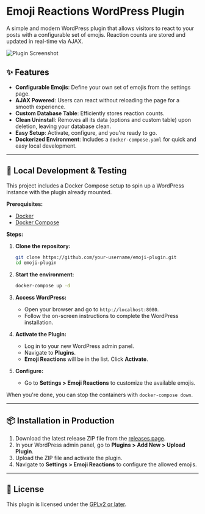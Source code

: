 # Emoji Reactions WordPress Plugin

A simple and modern WordPress plugin that allows visitors to react to your posts with a configurable set of emojis. Reaction counts are stored and updated in real-time via AJAX.

![Plugin Screenshot](https://i.imgur.com/YOUR_SCREENSHOT_URL.png) <!-- You can replace this with a real screenshot URL -->

## ✨ Features

- **Configurable Emojis**: Define your own set of emojis from the settings page.
- **AJAX Powered**: Users can react without reloading the page for a smooth experience.
- **Custom Database Table**: Efficiently stores reaction counts.
- **Clean Uninstall**: Removes all its data (options and custom table) upon deletion, leaving your database clean.
- **Easy Setup**: Activate, configure, and you're ready to go.
- **Dockerized Environment**: Includes a `docker-compose.yaml` for quick and easy local development.

---

## 🚀 Local Development & Testing

This project includes a Docker Compose setup to spin up a WordPress instance with the plugin already mounted.

**Prerequisites:**
*   [Docker](https://www.docker.com/get-started)
*   [Docker Compose](https://docs.docker.com/compose/install/)

**Steps:**

1.  **Clone the repository:**
    ```bash
    git clone https://github.com/your-username/emoji-plugin.git
    cd emoji-plugin
    ```

2.  **Start the environment:**
    ```bash
    docker-compose up -d
    ```

3.  **Access WordPress:**
    *   Open your browser and go to `http://localhost:8080`.
    *   Follow the on-screen instructions to complete the WordPress installation.

4.  **Activate the Plugin:**
    *   Log in to your new WordPress admin panel.
    *   Navigate to **Plugins**.
    *   **Emoji Reactions** will be in the list. Click **Activate**.

5.  **Configure:**
    *   Go to **Settings > Emoji Reactions** to customize the available emojis.

When you're done, you can stop the containers with `docker-compose down`.

---

## 📦 Installation in Production

1.  Download the latest release ZIP file from the [releases page](https://github.com/your-username/emoji-plugin/releases).
2.  In your WordPress admin panel, go to **Plugins > Add New > Upload Plugin**.
3.  Upload the ZIP file and activate the plugin.
4.  Navigate to **Settings > Emoji Reactions** to configure the allowed emojis.

---

## 📄 License

This plugin is licensed under the [GPLv2 or later](https://www.gnu.org/licenses/gpl-2.0.html).

